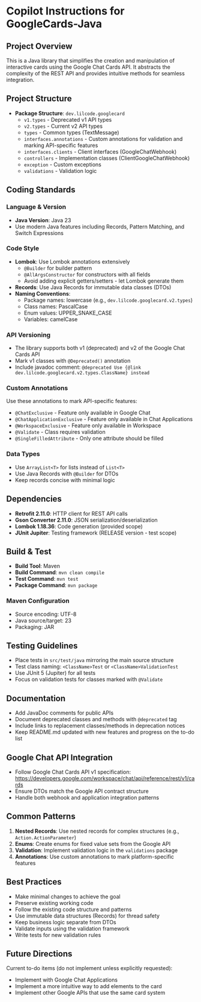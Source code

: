 # Copilot Instructions for GoogleCards-Java

## Project Overview
This is a Java library that simplifies the creation and manipulation of interactive cards using the Google Chat Cards API. It abstracts the complexity of the REST API and provides intuitive methods for seamless integration.

## Project Structure
- **Package Structure**: `dev.lilcode.googlecard`
  - `v1.types` - Deprecated v1 API types
  - `v2.types` - Current v2 API types
  - `types` - Common types (TextMessage)
  - `interfaces.annotations` - Custom annotations for validation and marking API-specific features
  - `interfaces.clients` - Client interfaces (GoogleChatWebhook)
  - `controllers` - Implementation classes (ClientGoogleChatWebhook)
  - `exception` - Custom exceptions
  - `validations` - Validation logic

## Coding Standards

### Language & Version
- **Java Version**: Java 23
- Use modern Java features including Records, Pattern Matching, and Switch Expressions

### Code Style
- **Lombok**: Use Lombok annotations extensively
  - `@Builder` for builder pattern
  - `@AllArgsConstructor` for constructors with all fields
  - Avoid adding explicit getters/setters - let Lombok generate them
- **Records**: Use Java Records for immutable data classes (DTOs)
- **Naming Conventions**:
  - Package names: lowercase (e.g., `dev.lilcode.googlecard.v2.types`)
  - Class names: PascalCase
  - Enum values: UPPER_SNAKE_CASE
  - Variables: camelCase

### API Versioning
- The library supports both v1 (deprecated) and v2 of the Google Chat Cards API
- Mark v1 classes with `@Deprecated()` annotation
- Include javadoc comment: `@deprecated Use {@link dev.lilcode.googlecard.v2.types.ClassName} instead`

### Custom Annotations
Use these annotations to mark API-specific features:
- `@ChatExclusive` - Feature only available in Google Chat
- `@ChatApplicationExclusive` - Feature only available in Chat Applications
- `@WorkspaceExclusive` - Feature only available in Workspace
- `@Validate` - Class requires validation
- `@SingleFilledAttribute` - Only one attribute should be filled

### Data Types
- Use `ArrayList<T>` for lists instead of `List<T>`
- Use Java Records with `@Builder` for DTOs
- Keep records concise with minimal logic

## Dependencies
- **Retrofit 2.11.0**: HTTP client for REST API calls
- **Gson Converter 2.11.0**: JSON serialization/deserialization
- **Lombok 1.18.36**: Code generation (provided scope)
- **JUnit Jupiter**: Testing framework (RELEASE version - test scope)

## Build & Test
- **Build Tool**: Maven
- **Build Command**: `mvn clean compile`
- **Test Command**: `mvn test`
- **Package Command**: `mvn package`

### Maven Configuration
- Source encoding: UTF-8
- Java source/target: 23
- Packaging: JAR

## Testing Guidelines
- Place tests in `src/test/java` mirroring the main source structure
- Test class naming: `<ClassName>Test` or `<ClassName>ValidationTest`
- Use JUnit 5 (Jupiter) for all tests
- Focus on validation tests for classes marked with `@Validate`

## Documentation
- Add JavaDoc comments for public APIs
- Document deprecated classes and methods with `@deprecated` tag
- Include links to replacement classes/methods in deprecation notices
- Keep README.md updated with new features and progress on the to-do list

## Google Chat API Integration
- Follow Google Chat Cards API v1 specification: https://developers.google.com/workspace/chat/api/reference/rest/v1/cards
- Ensure DTOs match the Google API contract structure
- Handle both webhook and application integration patterns

## Common Patterns
1. **Nested Records**: Use nested records for complex structures (e.g., `Action.ActionParameter`)
2. **Enums**: Create enums for fixed value sets from the Google API
3. **Validation**: Implement validation logic in the `validations` package
4. **Annotations**: Use custom annotations to mark platform-specific features

## Best Practices
- Make minimal changes to achieve the goal
- Preserve existing working code
- Follow the existing code structure and patterns
- Use immutable data structures (Records) for thread safety
- Keep business logic separate from DTOs
- Validate inputs using the validation framework
- Write tests for new validation rules

## Future Directions
Current to-do items (do not implement unless explicitly requested):
- Implement with Google Chat Applications
- Implement a more intuitive way to add elements to the card
- Implement other Google APIs that use the same card system
